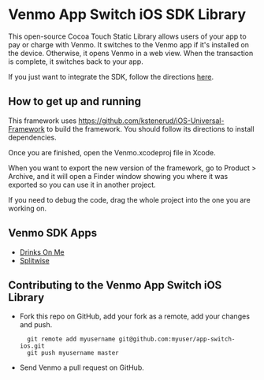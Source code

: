 Venmo App Switch iOS SDK Library
==============================

This open-source Cocoa Touch Static Library allows users of your app to pay or charge with Venmo. It switches to the Venmo app if it's installed on the device. Otherwise, it opens Venmo in a web view. When the transaction is complete, it switches back to your app.

If you just want to integrate the SDK, follow the directions [here](https://github.com/venmo/app-switch-ios-framework).

How to get up and running
-----------------
This framework uses https://github.com/kstenerud/iOS-Universal-Framework to build the framework. You should follow its directions to install dependencies.

Once you are finished, open the Venmo.xcodeproj file in Xcode. 

When you want to export the new version of the framework, go to Product > Archive, and it will open a Finder window showing you where it was exported so you can use it in another project.

If you need to debug the code, drag the whole project into the one you are working on.


Venmo SDK Apps
-----------------

* [Drinks On Me](https://github.com/venmo/drinks-on-me)
* [Splitwise](http://splitwise.com/)

<a name="contribute">Contributing to the Venmo App Switch iOS Library</a>
----------------------------------------------------------

* Fork this repo on GitHub, add your fork as a remote, add your changes and push.

        git remote add myusername git@github.com:myuser/app-switch-ios.git
        git push myusername master

* Send Venmo a pull request on GitHub.
